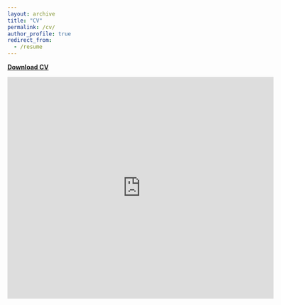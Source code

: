 ```yaml
---
layout: archive
title: "CV"
permalink: /cv/
author_profile: true
redirect_from:
  - /resume
---
```


**[Download CV](https://github.com/inhohong/inhohong.github.io/raw/master/files/CV_Inho_Hong.pdf)**

<!---## <span style="color:blue"> **[Download CV](https://github.com/inhohong/inhohong.github.io/raw/master/files/CV_ihong_web.pdf)** </span>-->


<embed src="https://inhohong.github.io/files/CV_Inho_Hong.pdf" type="application/pdf" width="600px" height="500px" />
